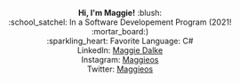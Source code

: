 <p align="center">
  <strong> Hi, I'm Maggie!</strong> :blush: <br> 
:school_satchel: In a Software Developement Program (2021! :mortar_board:) <br>
:sparkling_heart: Favorite Language: C# <br>
LinkedIn: <a href="www.linkedin.com/in/maggie-dalke">Maggie Dalke</a> <br>
Instagram: <a href="https://www.instagram.com/maggioes/">Maggieos</a> <br>
Twitter: <a href="https://twitter.com/Maggieoss">Maggieos</a> <br>
</p>
